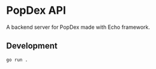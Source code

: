 # PopDex API

A backend server for PopDex made with Echo framework.

## Development
```
go run .
```
